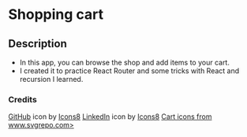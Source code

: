 # Shopping cart

## Description

- In this app, you can browse the shop and add items to your cart.
- I created it to practice React Router and some tricks with React and recursion I learned.

### Credits

<a target="_blank" href="https://icons8.com/icon/62856/github">GitHub</a> icon by <a target="_blank" href="https://icons8.com">Icons8</a>
<a target="_blank" href="https://icons8.com/icon/xuvGCOXi8Wyg/linkedin">LinkedIn</a> icon by <a target="_blank" href="https://icons8.com">Icons8</a>
<a target="_blank" href="https://www.svgrepo.com">Cart icons from www.svgrepo.com></a>
